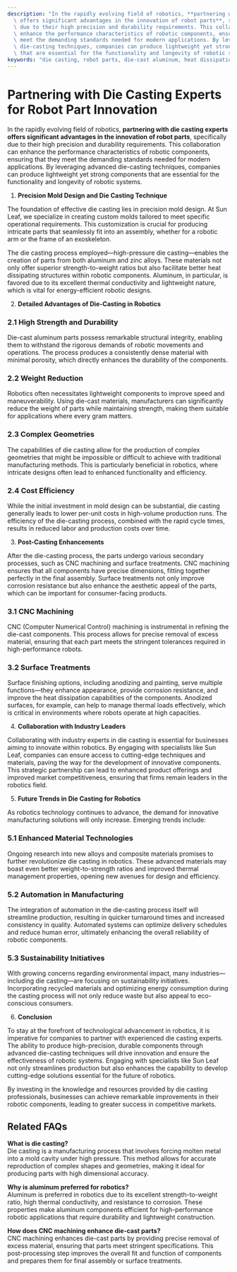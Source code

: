 ```yaml
---
description: "In the rapidly evolving field of robotics, **partnering with die casting experts\
  \ offers significant advantages in the innovation of robot parts**, specifically\
  \ due to their high precision and durability requirements. This collaboration can\
  \ enhance the performance characteristics of robotic components, ensuring that they\
  \ meet the demanding standards needed for modern applications. By leveraging advanced\
  \ die-casting techniques, companies can produce lightweight yet strong components\
  \ that are essential for the functionality and longevity of robotic systems. "
keywords: "die casting, robot parts, die-cast aluminum, heat dissipation optimization design"
---
```

# Partnering with Die Casting Experts for Robot Part Innovation

In the rapidly evolving field of robotics, **partnering with die casting experts offers significant advantages in the innovation of robot parts**, specifically due to their high precision and durability requirements. This collaboration can enhance the performance characteristics of robotic components, ensuring that they meet the demanding standards needed for modern applications. By leveraging advanced die-casting techniques, companies can produce lightweight yet strong components that are essential for the functionality and longevity of robotic systems. 

1. **Precision Mold Design and Die Casting Technique**

The foundation of effective die casting lies in precision mold design. At Sun Leaf, we specialize in creating custom molds tailored to meet specific operational requirements. This customization is crucial for producing intricate parts that seamlessly fit into an assembly, whether for a robotic arm or the frame of an exoskeleton.

The die casting process employed—high-pressure die casting—enables the creation of parts from both aluminum and zinc alloys. These materials not only offer superior strength-to-weight ratios but also facilitate better heat dissipating structures within robotic components. Aluminum, in particular, is favored due to its excellent thermal conductivity and lightweight nature, which is vital for energy-efficient robotic designs.

2. **Detailed Advantages of Die-Casting in Robotics**

### 2.1 High Strength and Durability

Die-cast aluminum parts possess remarkable structural integrity, enabling them to withstand the rigorous demands of robotic movements and operations. The process produces a consistently dense material with minimal porosity, which directly enhances the durability of the components.

### 2.2 Weight Reduction

Robotics often necessitates lightweight components to improve speed and maneuverability. Using die-cast materials, manufacturers can significantly reduce the weight of parts while maintaining strength, making them suitable for applications where every gram matters.

### 2.3 Complex Geometries

The capabilities of die casting allow for the production of complex geometries that might be impossible or difficult to achieve with traditional manufacturing methods. This is particularly beneficial in robotics, where intricate designs often lead to enhanced functionality and efficiency.

### 2.4 Cost Efficiency

While the initial investment in mold design can be substantial, die casting generally leads to lower per-unit costs in high-volume production runs. The efficiency of the die-casting process, combined with the rapid cycle times, results in reduced labor and production costs over time.

3. **Post-Casting Enhancements**

After the die-casting process, the parts undergo various secondary processes, such as CNC machining and surface treatments. CNC machining ensures that all components have precise dimensions, fitting together perfectly in the final assembly. Surface treatments not only improve corrosion resistance but also enhance the aesthetic appeal of the parts, which can be important for consumer-facing products.

### 3.1 CNC Machining

CNC (Computer Numerical Control) machining is instrumental in refining the die-cast components. This process allows for precise removal of excess material, ensuring that each part meets the stringent tolerances required in high-performance robots.

### 3.2 Surface Treatments

Surface finishing options, including anodizing and painting, serve multiple functions—they enhance appearance, provide corrosion resistance, and improve the heat dissipation capabilities of the components. Anodized surfaces, for example, can help to manage thermal loads effectively, which is critical in environments where robots operate at high capacities.

4. **Collaboration with Industry Leaders**

Collaborating with industry experts in die casting is essential for businesses aiming to innovate within robotics. By engaging with specialists like Sun Leaf, companies can ensure access to cutting-edge techniques and materials, paving the way for the development of innovative components. This strategic partnership can lead to enhanced product offerings and improved market competitiveness, ensuring that firms remain leaders in the robotics field.

5. **Future Trends in Die Casting for Robotics**

As robotics technology continues to advance, the demand for innovative manufacturing solutions will only increase. Emerging trends include:

### 5.1 Enhanced Material Technologies

Ongoing research into new alloys and composite materials promises to further revolutionize die casting in robotics. These advanced materials may boast even better weight-to-strength ratios and improved thermal management properties, opening new avenues for design and efficiency.

### 5.2 Automation in Manufacturing

The integration of automation in the die-casting process itself will streamline production, resulting in quicker turnaround times and increased consistency in quality. Automated systems can optimize delivery schedules and reduce human error, ultimately enhancing the overall reliability of robotic components.

### 5.3 Sustainability Initiatives

With growing concerns regarding environmental impact, many industries—including die casting—are focusing on sustainability initiatives. Incorporating recycled materials and optimizing energy consumption during the casting process will not only reduce waste but also appeal to eco-conscious consumers.

6. **Conclusion**

To stay at the forefront of technological advancement in robotics, it is imperative for companies to partner with experienced die casting experts. The ability to produce high-precision, durable components through advanced die-casting techniques will drive innovation and ensure the effectiveness of robotic systems. Engaging with specialists like Sun Leaf not only streamlines production but also enhances the capability to develop cutting-edge solutions essential for the future of robotics.

By investing in the knowledge and resources provided by die casting professionals, businesses can achieve remarkable improvements in their robotic components, leading to greater success in competitive markets.

## Related FAQs

**What is die casting?**  
Die casting is a manufacturing process that involves forcing molten metal into a mold cavity under high pressure. This method allows for accurate reproduction of complex shapes and geometries, making it ideal for producing parts with high dimensional accuracy.

**Why is aluminum preferred for robotics?**  
Aluminum is preferred in robotics due to its excellent strength-to-weight ratio, high thermal conductivity, and resistance to corrosion. These properties make aluminum components efficient for high-performance robotic applications that require durability and lightweight construction.

**How does CNC machining enhance die-cast parts?**  
CNC machining enhances die-cast parts by providing precise removal of excess material, ensuring that parts meet stringent specifications. This post-processing step improves the overall fit and function of components and prepares them for final assembly or surface treatments.
